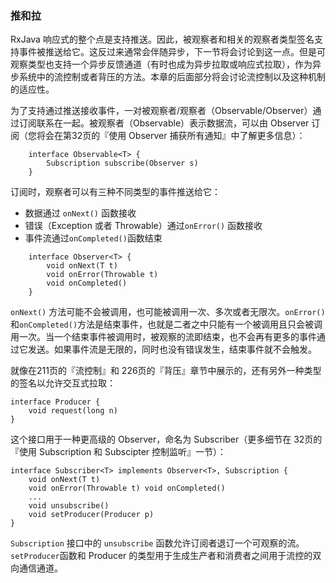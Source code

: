 ### 推和拉

RxJava 响应式的整个点是支持推送。因此，被观察者和相关的观察者类型签名支持事件被推送给它。这反过来通常会伴随异步，下一节将会讨论到这一点。但是可观察类型也支持一个异步反馈通道（有时也成为异步拉取或响应式拉取），作为异步系统中的流控制或者背压的方法。本章的后面部分将会讨论流控制以及这种机制的适应性。

为了支持通过推送接收事件，一对被观察者/观察者（Observable/Observer）通过订阅联系在一起。被观察者（Observable）表示数据流，可以由 Observer 订阅（您将会在第32页的『使用 Observer<T> 捕获所有通知』中了解更多信息）：

```
    interface Observable<T> {
        Subscription subscribe(Observer s)
    }
```

订阅时，观察者可以有三种不同类型的事件推送给它：

- 数据通过 `onNext()` 函数接收
- 错误（Exception 或者 Throwable）通过`onError()` 函数接收
- 事件流通过`onCompleted()`函数结束

```
    interface Observer<T> {
        void onNext(T t)
        void onError(Throwable t) 
        void onCompleted()
    }
```

`onNext()` 方法可能不会被调用，也可能被调用一次、多次或者无限次。`onError()`和`onCompleted()`方法是结束事件，也就是二者之中只能有一个被调用且只会被调用一次。当一个结束事件被调用时，被观察的流即结束，也不会再有更多的事件通过它发送。如果事件流是无限的，同时也没有错误发生，结束事件就不会触发。

就像在211页的『流控制』和 226页的『背压』章节中展示的，还有另外一种类型的签名以允许交互式拉取：

```
interface Producer { 
    void request(long n)
}

```

这个接口用于一种更高级的 Observer，命名为 Subscriber（更多细节在 32页的『使用 Subscription 和 Subscipter<T> 控制监听』一节）：


```
interface Subscriber<T> implements Observer<T>, Subscription { 
    void onNext(T t)
    void onError(Throwable t) void onCompleted()
    ...
    void unsubscribe()
    void setProducer(Producer p) 
}

```

`Subscription` 接口中的 `unsubscribe` 函数允许订阅者退订一个可观察的流。`setProducer`函数和 Producer 的类型用于生成生产者和消费者之间用于流控的双向通信通道。
